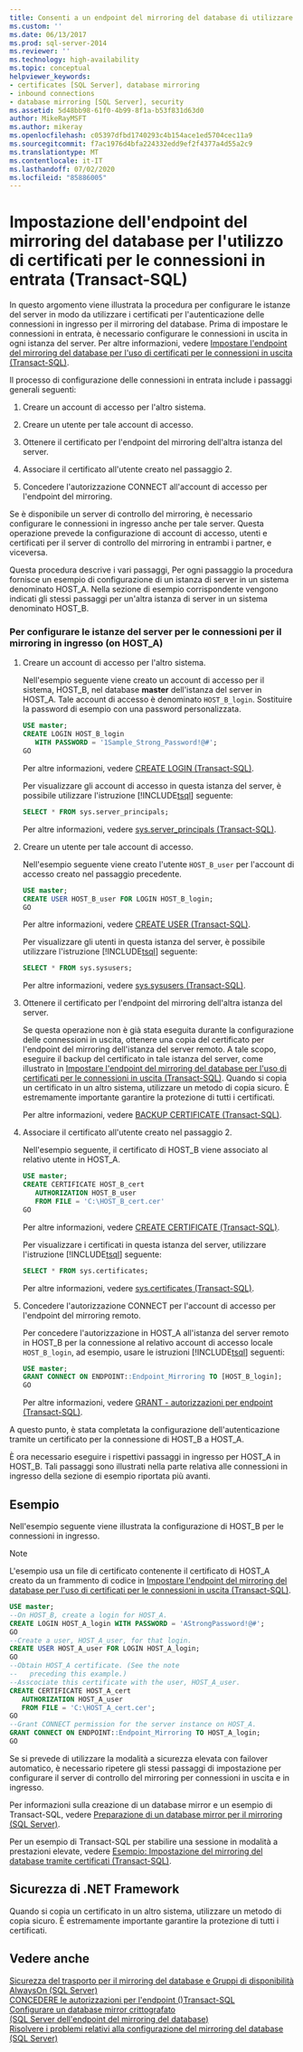 ```yaml
---
title: Consenti a un endpoint del mirroring del database di utilizzare i certificati per le connessioni in ingresso (Transact-SQL) | Microsoft Docs
ms.custom: ''
ms.date: 06/13/2017
ms.prod: sql-server-2014
ms.reviewer: ''
ms.technology: high-availability
ms.topic: conceptual
helpviewer_keywords:
- certificates [SQL Server], database mirroring
- inbound connections
- database mirroring [SQL Server], security
ms.assetid: 5d48bb98-61f0-4b99-8f1a-b53f831d63d0
author: MikeRayMSFT
ms.author: mikeray
ms.openlocfilehash: c05397dfbd1740293c4b154ace1ed5704cec11a9
ms.sourcegitcommit: f7ac1976d4bfa224332edd9ef2f4377a4d55a2c9
ms.translationtype: MT
ms.contentlocale: it-IT
ms.lasthandoff: 07/02/2020
ms.locfileid: "85886005"
---
```

# <a name="allow-a-database-mirroring-endpoint-to-use-certificates-for-inbound-connections-transact-sql"></a>Impostazione dell'endpoint del mirroring del database per l'utilizzo di certificati per le connessioni in entrata (Transact-SQL)
  In questo argomento viene illustrata la procedura per configurare le istanze del server in modo da utilizzare i certificati per l'autenticazione delle connessioni in ingresso per il mirroring del database. Prima di impostare le connessioni in entrata, è necessario configurare le connessioni in uscita in ogni istanza del server. Per altre informazioni, vedere [Impostare l'endpoint del mirroring del database per l'uso di certificati per le connessioni in uscita &#40;Transact-SQL&#41;](database-mirroring-use-certificates-for-outbound-connections.md).  
  
 Il processo di configurazione delle connessioni in entrata include i passaggi generali seguenti:  
  
1.  Creare un account di accesso per l'altro sistema.  
  
2.  Creare un utente per tale account di accesso.  
  
3.  Ottenere il certificato per l'endpoint del mirroring dell'altra istanza del server.  
  
4.  Associare il certificato all'utente creato nel passaggio 2.  
  
5.  Concedere l'autorizzazione CONNECT all'account di accesso per l'endpoint del mirroring.  
  
 Se è disponibile un server di controllo del mirroring, è necessario configurare le connessioni in ingresso anche per tale server. Questa operazione prevede la configurazione di account di accesso, utenti e certificati per il server di controllo del mirroring in entrambi i partner, e viceversa.  
  
 Questa procedura descrive i vari passaggi, Per ogni passaggio la procedura fornisce un esempio di configurazione di un istanza di server in un sistema denominato HOST_A. Nella sezione di esempio corrispondente vengono indicati gli stessi passaggi per un'altra istanza di server in un sistema denominato HOST_B.  
  
### <a name="to-configure-server-instances-for-inbound-mirroring-connections-on-host_a"></a>Per configurare le istanze del server per le connessioni per il mirroring in ingresso (on HOST_A)  
  
1.  Creare un account di accesso per l'altro sistema.  
  
     Nell'esempio seguente viene creato un account di accesso per il sistema, HOST_B, nel database **master** dell'istanza del server in HOST_A. Tale account di accesso è denominato `HOST_B_login`. Sostituire la password di esempio con una password personalizzata.  
  
    ```sql  
    USE master;  
    CREATE LOGIN HOST_B_login   
       WITH PASSWORD = '1Sample_Strong_Password!@#';  
    GO  
    ```  
  
     Per altre informazioni, vedere [CREATE LOGIN &#40;Transact-SQL&#41;](/sql/t-sql/statements/create-login-transact-sql).  
  
     Per visualizzare gli account di accesso in questa istanza del server, è possibile utilizzare l'istruzione [!INCLUDE[tsql](../../includes/tsql-md.md)] seguente:  
  
    ```sql  
    SELECT * FROM sys.server_principals;  
    ```  
  
     Per altre informazioni, vedere [sys.server_principals &#40;Transact-SQL&#41;](/sql/relational-databases/system-catalog-views/sys-server-principals-transact-sql).  
  
2.  Creare un utente per tale account di accesso.  
  
     Nell'esempio seguente viene creato l'utente `HOST_B_user` per l'account di accesso creato nel passaggio precedente.  
  
    ```sql  
    USE master;  
    CREATE USER HOST_B_user FOR LOGIN HOST_B_login;  
    GO  
    ```  
  
     Per altre informazioni, vedere [CREATE USER &#40;Transact-SQL&#41;](/sql/t-sql/statements/create-user-transact-sql).  
  
     Per visualizzare gli utenti in questa istanza del server, è possibile utilizzare l'istruzione [!INCLUDE[tsql](../../includes/tsql-md.md)] seguente:  
  
    ```sql  
    SELECT * FROM sys.sysusers;  
    ```  
  
     Per altre informazioni, vedere [sys.sysusers &#40;Transact-SQL&#41;](/sql/relational-databases/system-compatibility-views/sys-sysusers-transact-sql).  
  
3.  Ottenere il certificato per l'endpoint del mirroring dell'altra istanza del server.  
  
     Se questa operazione non è già stata eseguita durante la configurazione delle connessioni in uscita, ottenere una copia del certificato per l'endpoint del mirroring dell'istanza del server remoto. A tale scopo, eseguire il backup del certificato in tale istanza del server, come illustrato in [Impostare l'endpoint del mirroring del database per l'uso di certificati per le connessioni in uscita &#40;Transact-SQL&#41;](database-mirroring-use-certificates-for-outbound-connections.md). Quando si copia un certificato in un altro sistema, utilizzare un metodo di copia sicuro. È estremamente importante garantire la protezione di tutti i certificati.  
  
     Per altre informazioni, vedere [BACKUP CERTIFICATE &#40;Transact-SQL&#41;](/sql/t-sql/statements/backup-certificate-transact-sql).  
  
4.  Associare il certificato all'utente creato nel passaggio 2.  
  
     Nell'esempio seguente, il certificato di HOST_B viene associato al relativo utente in HOST_A.  
  
    ```sql  
    USE master;  
    CREATE CERTIFICATE HOST_B_cert  
       AUTHORIZATION HOST_B_user  
       FROM FILE = 'C:\HOST_B_cert.cer'  
    GO  
    ```  
  
     Per altre informazioni, vedere [CREATE CERTIFICATE &#40;Transact-SQL&#41;](/sql/t-sql/statements/create-certificate-transact-sql).  
  
     Per visualizzare i certificati in questa istanza del server, utilizzare l'istruzione [!INCLUDE[tsql](../../includes/tsql-md.md)] seguente:  
  
    ```sql  
    SELECT * FROM sys.certificates;  
    ```  
  
     Per altre informazioni, vedere [sys.certificates &#40;Transact-SQL&#41;](/sql/relational-databases/system-catalog-views/sys-certificates-transact-sql).  
  
5.  Concedere l'autorizzazione CONNECT per l'account di accesso per l'endpoint del mirroring remoto.  
  
     Per concedere l'autorizzazione in HOST_A all'istanza del server remoto in HOST_B per la connessione al relativo account di accesso locale `HOST_B_login`, ad esempio, usare le istruzioni [!INCLUDE[tsql](../../includes/tsql-md.md)] seguenti:  
  
    ```sql  
    USE master;  
    GRANT CONNECT ON ENDPOINT::Endpoint_Mirroring TO [HOST_B_login];  
    GO  
    ```  
  
     Per altre informazioni, vedere [GRANT - autorizzazioni per endpoint &#40;Transact-SQL&#41;](/sql/t-sql/statements/grant-endpoint-permissions-transact-sql).  
  
 A questo punto, è stata completata la configurazione dell'autenticazione tramite un certificato per la connessione di HOST_B a HOST_A.  
  
 È ora necessario eseguire i rispettivi passaggi in ingresso per HOST_A in HOST_B. Tali passaggi sono illustrati nella parte relativa alle connessioni in ingresso della sezione di esempio riportata più avanti.  
  
## <a name="example"></a>Esempio  
 Nell'esempio seguente viene illustrata la configurazione di HOST_B per le connessioni in ingresso.  
  
> [!NOTE]  
>  L'esempio usa un file di certificato contenente il certificato di HOST_A creato da un frammento di codice in [Impostare l'endpoint del mirroring del database per l'uso di certificati per le connessioni in uscita &#40;Transact-SQL&#41;](database-mirroring-use-certificates-for-outbound-connections.md).  
  
```sql  
USE master;  
--On HOST_B, create a login for HOST_A.  
CREATE LOGIN HOST_A_login WITH PASSWORD = 'AStrongPassword!@#';  
GO  
--Create a user, HOST_A_user, for that login.  
CREATE USER HOST_A_user FOR LOGIN HOST_A_login;  
GO  
--Obtain HOST_A certificate. (See the note   
--   preceding this example.)  
--Asscociate this certificate with the user, HOST_A_user.  
CREATE CERTIFICATE HOST_A_cert  
   AUTHORIZATION HOST_A_user  
   FROM FILE = 'C:\HOST_A_cert.cer';  
GO  
--Grant CONNECT permission for the server instance on HOST_A.  
GRANT CONNECT ON ENDPOINT::Endpoint_Mirroring TO HOST_A_login;  
GO  
```  
  
 Se si prevede di utilizzare la modalità a sicurezza elevata con failover automatico, è necessario ripetere gli stessi passaggi di impostazione per configurare il server di controllo del mirroring per connessioni in uscita e in ingresso.  
  
 Per informazioni sulla creazione di un database mirror e un esempio di Transact-SQL, vedere [Preparazione di un database mirror per il mirroring &#40;SQL Server&#41;](prepare-a-mirror-database-for-mirroring-sql-server.md).  
  
 Per un esempio di Transact-SQL per stabilire una sessione in modalità a prestazioni elevate, vedere [Esempio: Impostazione del mirroring del database tramite certificati &#40;Transact-SQL&#41;](example-setting-up-database-mirroring-using-certificates-transact-sql.md).  
  
## <a name="net-framework-security"></a>Sicurezza di .NET Framework  
 Quando si copia un certificato in un altro sistema, utilizzare un metodo di copia sicuro. È estremamente importante garantire la protezione di tutti i certificati.  
  
## <a name="see-also"></a>Vedere anche  
 [Sicurezza del trasporto per il mirroring del database e Gruppi di disponibilità AlwaysOn &#40;SQL Server&#41;](transport-security-database-mirroring-always-on-availability.md)   
 [CONCEDERE le autorizzazioni per l'endpoint &#40;&#41;Transact-SQL](/sql/t-sql/statements/grant-endpoint-permissions-transact-sql)   
 [Configurare un database mirror crittografato](set-up-an-encrypted-mirror-database.md)   
 [&#40;SQL Server dell'endpoint del mirroring del database&#41;](the-database-mirroring-endpoint-sql-server.md)   
 [Risolvere i problemi relativi alla configurazione del mirroring del database &#40;SQL Server&#41;](troubleshoot-database-mirroring-configuration-sql-server.md)  
  
  
